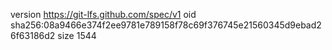 version https://git-lfs.github.com/spec/v1
oid sha256:08a9466e374f2ee9781e789158f78c69f376745e21560345d9ebad26f63186d2
size 1544
